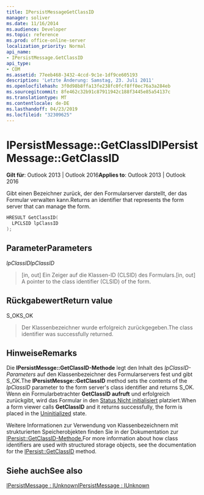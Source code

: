 ```yaml
---
title: IPersistMessageGetClassID
manager: soliver
ms.date: 11/16/2014
ms.audience: Developer
ms.topic: reference
ms.prod: office-online-server
localization_priority: Normal
api_name:
- IPersistMessage.GetClassID
api_type:
- COM
ms.assetid: 77eeb468-3432-4ccd-9c1e-1df9ce605193
description: 'Letzte Änderung: Samstag, 23. Juli 2011'
ms.openlocfilehash: 3f0d98b8ffa13fe238fc0fcf8ff0ec76a3a284eb
ms.sourcegitcommit: 8fe462c32b91c87911942c188f3445e85a54137c
ms.translationtype: MT
ms.contentlocale: de-DE
ms.lasthandoff: 04/23/2019
ms.locfileid: "32309625"
---
```

# <a name="ipersistmessagegetclassid"></a><span data-ttu-id="dbccf-103">IPersistMessage::GetClassID</span><span class="sxs-lookup"><span data-stu-id="dbccf-103">IPersistMessage::GetClassID</span></span>

  
  
<span data-ttu-id="dbccf-104">**Gilt für**: Outlook 2013 | Outlook 2016</span><span class="sxs-lookup"><span data-stu-id="dbccf-104">**Applies to**: Outlook 2013 | Outlook 2016</span></span> 
  
<span data-ttu-id="dbccf-105">Gibt einen Bezeichner zurück, der den Formularserver darstellt, der das Formular verwalten kann.</span><span class="sxs-lookup"><span data-stu-id="dbccf-105">Returns an identifier that represents the form server that can manage the form.</span></span> 
  
```cpp
HRESULT GetClassID(
  LPCLSID lpClassID
);
```

## <a name="parameters"></a><span data-ttu-id="dbccf-106">Parameter</span><span class="sxs-lookup"><span data-stu-id="dbccf-106">Parameters</span></span>

 <span data-ttu-id="dbccf-107">_lpClassID_</span><span class="sxs-lookup"><span data-stu-id="dbccf-107">_lpClassID_</span></span>
  
> <span data-ttu-id="dbccf-108">[in, out] Ein Zeiger auf die Klassen-ID (CLSID) des Formulars.</span><span class="sxs-lookup"><span data-stu-id="dbccf-108">[in, out] A pointer to the class identifier (CLSID) of the form.</span></span>
    
## <a name="return-value"></a><span data-ttu-id="dbccf-109">Rückgabewert</span><span class="sxs-lookup"><span data-stu-id="dbccf-109">Return value</span></span>

<span data-ttu-id="dbccf-110">S_OK</span><span class="sxs-lookup"><span data-stu-id="dbccf-110">S_OK</span></span> 
  
> <span data-ttu-id="dbccf-111">Der Klassenbezeichner wurde erfolgreich zurückgegeben.</span><span class="sxs-lookup"><span data-stu-id="dbccf-111">The class identifier was successfully returned.</span></span>
    
## <a name="remarks"></a><span data-ttu-id="dbccf-112">Hinweise</span><span class="sxs-lookup"><span data-stu-id="dbccf-112">Remarks</span></span>

<span data-ttu-id="dbccf-113">Die **IPersistMessge::GetClassID-Methode** legt den Inhalt des  _lpClassID-Parameters_ auf den Klassenbezeichner des Formularservers fest und gibt S_OK.</span><span class="sxs-lookup"><span data-stu-id="dbccf-113">The **IPersistMessge::GetClassID** method sets the contents of the  _lpClassID_ parameter to the form server's class identifier and returns S_OK.</span></span> <span data-ttu-id="dbccf-114">Wenn ein Formularbetrachter **GetClassID aufruft** und erfolgreich zurückgibt, wird das Formular in den [Status Nicht initialisiert](uninitialized-state.md) platziert.</span><span class="sxs-lookup"><span data-stu-id="dbccf-114">When a form viewer calls **GetClassID** and it returns successfully, the form is placed in the [Uninitialized](uninitialized-state.md) state.</span></span> 
  
<span data-ttu-id="dbccf-115">Weitere Informationen zur Verwendung von Klassenbezeichnern mit strukturierten Speicherobjekten finden Sie in der Dokumentation zur [IPersist::GetClassID-Methode.](https://msdn.microsoft.com/library/921a3b86-a240-454e-9411-8d653e02b90e.aspx)</span><span class="sxs-lookup"><span data-stu-id="dbccf-115">For more information about how class identifiers are used with structured storage objects, see the documentation for the [IPersist::GetClassID](https://msdn.microsoft.com/library/921a3b86-a240-454e-9411-8d653e02b90e.aspx) method.</span></span> 
  
## <a name="see-also"></a><span data-ttu-id="dbccf-116">Siehe auch</span><span class="sxs-lookup"><span data-stu-id="dbccf-116">See also</span></span>



[<span data-ttu-id="dbccf-117">IPersistMessage : IUnknown</span><span class="sxs-lookup"><span data-stu-id="dbccf-117">IPersistMessage : IUnknown</span></span>](ipersistmessageiunknown.md)

